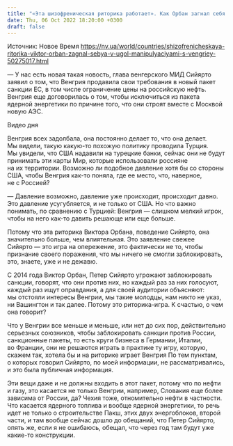 ```yaml
---
title: "«Эта шизофреническая риторика работает». Как Орбан загнал себя в тупик и манипулирует Венгрией — объясняет эксперт"
date: Thu, 06 Oct 2022 18:20:00 +0300
draft: false
---
```

Источник: Новое Время https://nv.ua/world/countries/shizofrenicheskaya-ritorika-viktor-orban-zagnal-sebya-v-ugol-manipulyaciyami-s-vengriey-50275017.html


— У нас есть новая такая новость, глава венгерского МИД Сийярто заявил о том, что Венгрия продавила свои требования в новый пакет санкции ЕС, в том числе ограничение цены на российскую нефть. Венгрия еще договорилась о том, чтобы исключиться из пакета ядерной энергетики по причине того, что они строят вместе с Москвой новую АЭС.

 Видео дня   

Венгрия всех задолбала, она постоянно делает то, что она делает. Мы видели, такую какую-то похожую политику проводила Турция. Мы увидели, что США надавили на турецкие банки, сейчас они не будут принимать эти карты Мир, которые использовали россияне на их территории. Возможно ли подобное давление хотя бы со стороны США, чтобы Венгрия как-то поняла, где ее место, что, наверное, не с Россией?

— Давление возможно, давление уже происходит, происходит давно. Это давление усугубляется, и не только от США. Но что важно понимать, по сравнению с Турцией: Венгрия — слишком мелкий игрок, чтобы на него как-то давить решающе или еще больше.

Потому что эта риторика Виктора Орбана, поведение Сийярто, она значительно больше, чем влиятельная. Это заявление свежее Сийярто — это игра на опережение, это фактически не то, чтобы признание своего поражения, что мы ничего не смогли заблокировать, это, знаете, уже и не дежавю.

С 2014 года Виктор Орбан, Петер Сийярто угрожают заблокировать санкции, говорят, что они против них, но каждый раз за них голосуют, каждый раз ищут оправдания, а для своей аудитории объясняют: мы отстояли интересы Венгрии, мы такие молодцы, нам никто не указ, ни Вашингтон и так далее. Потому это риторика-игра. К счастью, о чем она говорит?

Что у Венгрии все меньше и меньше, или нет до сих пор, действительно серьезных союзников, чтобы заблокировать санкции против России, санкционные пакеты, то есть круги бизнеса в Германии, Италии, во Франции, они не решаются играть в практике ту игру, которую, скажем так, хотела бы и на риторике играет Венгрия По тем пунктам, о которых говорил Сийярто, по моей информации, не рассматривались, и это была публичная информация.

Эти вещи даже и не должны входить в этот пакет, потому что по нефти и газу, это касается не только Венгрии, например, Словакия еще более зависима от России, да? Чехия тоже, отномительно нефти в частности. Что касается ядерного топлива и вообще ядерной энергетики, то речь идет не только о строительстве Пакш, этих двух энергоблоков, второй части, и там вообще сейчас дошло до обещаний, что Петер Сийярто, опять же, если я не ошибаюсь, обещал, что через год там будут уже какие-то конструкции.
